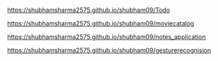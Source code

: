 https://shubhamsharma2575.github.io/shubham09/Todo

https://shubhamsharma2575.github.io/shubham09/moviecatalog


https://shubhamsharma2575.github.io/shubham09/notes_application

https://shubhamsharma2575.github.io/shubham09/gesturerecognision
